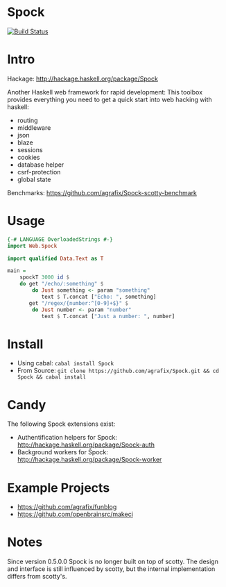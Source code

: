 Spock
=====

[![Build Status](https://drone.io/github.com/agrafix/Spock/status.png)](https://drone.io/github.com/agrafix/Spock/latest)

# Intro

Hackage: http://hackage.haskell.org/package/Spock

Another Haskell web framework for rapid development: This toolbox provides
everything you need to get a quick start into web hacking with haskell:

* routing
* middleware
* json
* blaze
* sessions
* cookies
* database helper
* csrf-protection
* global state

Benchmarks: https://github.com/agrafix/Spock-scotty-benchmark

# Usage

```haskell
{-# LANGUAGE OverloadedStrings #-}
import Web.Spock

import qualified Data.Text as T

main = 
	spockT 3000 id $
    do get "/echo/:something" $ 
        do Just something <- param "something"
           text $ T.concat ["Echo: ", something]
       get "/regex/{number:^[0-9]+$}" $
        do Just number <- param "number"
           text $ T.concat ["Just a number: ", number]   
```

# Install

* Using cabal: `cabal install Spock`
* From Source: `git clone https://github.com/agrafix/Spock.git && cd Spock && cabal install`

# Candy

The following Spock extensions exist:

* Authentification helpers for Spock: http://hackage.haskell.org/package/Spock-auth
* Background workers for Spock: http://hackage.haskell.org/package/Spock-worker

# Example Projects

* https://github.com/agrafix/funblog
* https://github.com/openbrainsrc/makeci

# Notes

Since version 0.5.0.0 Spock is no longer built on top of scotty. The
design and interface is still influenced by scotty, but the internal
implementation differs from scotty's.
